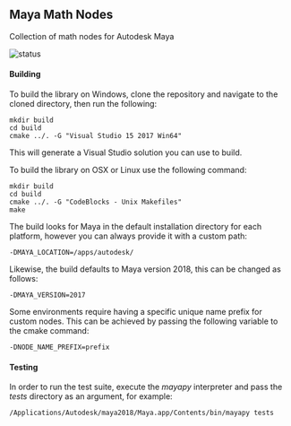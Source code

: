 ## Maya Math Nodes
Collection of math nodes for Autodesk Maya

![status](https://img.shields.io/badge/status-alpha-orange.svg)

#### Building
To build the library on Windows, clone the repository and navigate to the cloned directory,
then run the following:

```
mkdir build
cd build
cmake ../. -G "Visual Studio 15 2017 Win64"
```

This will generate a Visual Studio solution you can use to build.

To build the library on OSX or Linux use the following command:

```
mkdir build
cd build
cmake ../. -G "CodeBlocks - Unix Makefiles"
make
```

The build looks for Maya in the default installation directory for each platform, however you can always provide it with a custom path:

```-DMAYA_LOCATION=/apps/autodesk/```

Likewise, the build defaults to Maya version 2018, this can be changed as follows:

```-DMAYA_VERSION=2017```

Some environments require having a specific unique name prefix for custom nodes.
This can be achieved by passing the following variable to the cmake command:

```-DNODE_NAME_PREFIX=prefix```

#### Testing
In order to run the test suite, execute the *mayapy* interpreter and pass the *tests* directory as an argument, for example:

```/Applications/Autodesk/maya2018/Maya.app/Contents/bin/mayapy tests```
